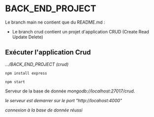 # BACK_END_PROJECT
Le branch main ne contient que du README.md :
* Le branch crud contient un projet d'application CRUD (Create Read Update Delete)
 ## Exécuter l'application Crud
 *.../BACK_END_PROJECT (crud)*

```code
npm install express
```
```code
npm start
```

Serveur de la base de donnée *mongodb://localhost:27017/crud*.

*le serveur est demarrer sur le port "http://locahost:4000"*

*connexion à la base de donnée réussi*


                                                                                                                                                                                  
  
